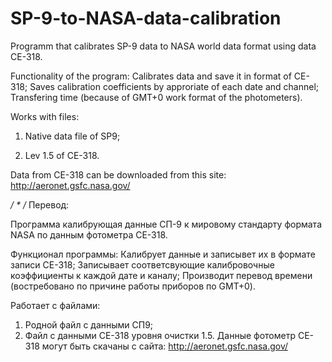 # SP-9-to-NASA-data-calibration
Programm that calibrates SP-9 data to NASA world data format using data CE-318.

Functionality of the program:
Calibrates data and save it in format of CE-318;
Saves calibration coefficients by approriate of each date and channel;
Transfering time (because of GMT+0 work format of the photometers).

Works with files:

1) Native data file of SP9;

2) Lev 1.5 of CE-318.

Data from CE-318 can be downloaded from this site: http://aeronet.gsfc.nasa.gov/

*/
*
/*  Перевод:

Программа калибрующая данные СП-9 к мировому стандарту формата NASA по данным фотометра CE-318.

Функционал программы:
Калибрует данные и записывет их в формате записи CE-318;
Записывает соответсвующие калибровочные коэффициенты к каждой дате и каналу;
Производит перевод времени (востребовано по причине работы приборов по GMT+0).

Работает с файлами:
1) Родной файл с данными СП9;
2) Файл с данными CE-318 уровня очистки 1.5.
Данные фотометр CE-318 могут быть скачаны с сайта: http://aeronet.gsfc.nasa.gov/

